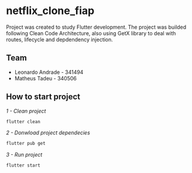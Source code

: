 # netflix_clone_fiap

Project was created to study Flutter development.
The project was builded following Clean Code Architecture, also using GetX library to deal with routes, lifecycle and depdendency injection.

## Team

- Leonardo Andrade - 341494
- Matheus Tadeu - 340506

## How to start project

_1 - Clean project_

```bash
flutter clean
```

_2 - Donwload project dependecies_

```bash
flutter pub get
```

_3 - Run project_

```bash
flutter start
```
